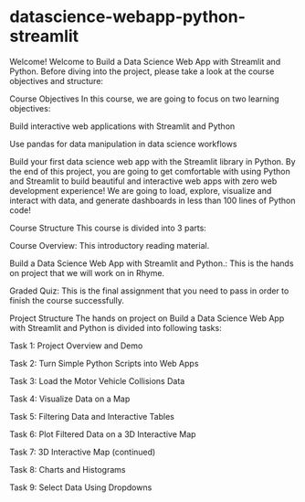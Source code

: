 # datascience-webapp-python-streamlit



Welcome!
Welcome to Build a Data Science Web App with Streamlit and Python. Before diving into the project, please take a look at the course objectives and structure:

Course Objectives
In this course, we are going to focus on two learning objectives:

Build interactive web applications with Streamlit and Python

Use pandas for data manipulation in data science workflows

Build your first data science web app with the Streamlit library in Python. By the end of this project, you are going to get comfortable with using Python and Streamlit to build beautiful and interactive web apps with zero web development experience! We are going to load, explore, visualize and interact with data, and generate dashboards in less than 100 lines of Python code! 

Course Structure
This course is divided into 3 parts:

Course Overview: This introductory reading material.

Build a Data Science Web App with Streamlit and Python.: This is the hands on project that we will work on in Rhyme.

Graded Quiz: This is the final assignment that you need to pass in order to finish the course successfully.

Project Structure
The hands on project on Build a Data Science Web App with Streamlit and Python is divided into following tasks:

Task 1: Project Overview and Demo

Task 2: Turn Simple Python Scripts into Web Apps

Task 3: Load the Motor Vehicle Collisions Data

Task 4: Visualize Data on a Map

Task 5: Filtering Data and Interactive Tables

Task 6: Plot Filtered Data on a 3D Interactive Map

Task 7: 3D Interactive Map (continued)

Task 8: Charts and Histograms

Task 9: Select Data Using Dropdowns
